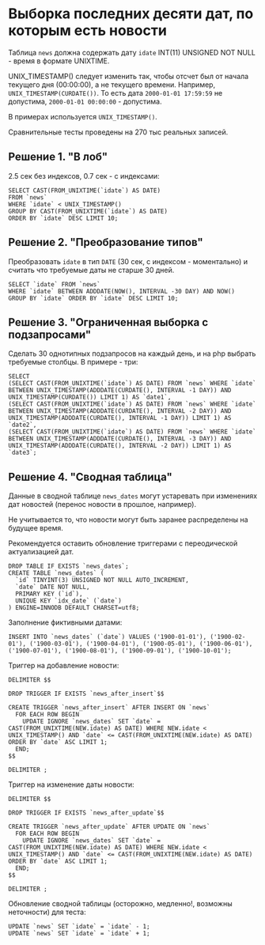 # Выборка последних десяти дат, по которым есть новости

Таблица `news` должна содержать дату `idate` INT(11) UNSIGNED NOT NULL - время в формате UNIXTIME.

UNIX_TIMESTAMP() следует изменить так, чтобы отсчет был от начала текущего дня (00:00:00), а не текущего времени.
Например, `UNIX_TIMESTAMP(CURDATE())`. То есть дата `2000-01-01 17:59:59` не допустима, `2000-01-01 00:00:00` - допустима.

В примерах используется `UNIX_TIMESTAMP()`.

Сравнительные тесты проведены на 270 тыс реальных записей.

## Решение 1. "В лоб"

2.5 сек без индексов, 0.7 сек - с индексами:

```
SELECT CAST(FROM_UNIXTIME(`idate`) AS DATE)
FROM `news`
WHERE `idate` < UNIX_TIMESTAMP()
GROUP BY CAST(FROM_UNIXTIME(`idate`) AS DATE)
ORDER BY `idate` DESC LIMIT 10;
```

## Решение 2. "Преобразование типов"

Преобразовать `idate` в тип `DATE` (30 сек, с индексом - моментально) и считать что требуемые даты не старше 30 дней.

```
SELECT `idate` FROM `news`
WHERE `idate` BETWEEN ADDDATE(NOW(), INTERVAL -30 DAY) AND NOW()
GROUP BY `idate` ORDER BY `idate` DESC LIMIT 10;
```

## Решение 3. "Ограниченная выборка с подзапросами"

Сделать 30 однотипных подзапросов на каждый день, и на php выбрать требуемые столбцы. В примере - три:

```
SELECT
(SELECT CAST(FROM_UNIXTIME(`idate`) AS DATE) FROM `news` WHERE `idate` BETWEEN UNIX_TIMESTAMP(ADDDATE(CURDATE(), INTERVAL -1 DAY)) AND UNIX_TIMESTAMP(CURDATE()) LIMIT 1) AS `date1`,
(SELECT CAST(FROM_UNIXTIME(`idate`) AS DATE) FROM `news` WHERE `idate` BETWEEN UNIX_TIMESTAMP(ADDDATE(CURDATE(), INTERVAL -2 DAY)) AND UNIX_TIMESTAMP(ADDDATE(CURDATE(), INTERVAL -1 DAY)) LIMIT 1) AS `date2`,
(SELECT CAST(FROM_UNIXTIME(`idate`) AS DATE) FROM `news` WHERE `idate` BETWEEN UNIX_TIMESTAMP(ADDDATE(CURDATE(), INTERVAL -3 DAY)) AND UNIX_TIMESTAMP(ADDDATE(CURDATE(), INTERVAL -2 DAY)) LIMIT 1) AS `date3`;
```

## Решение 4. "Сводная таблица"

Данные в сводной таблице `news_dates` могут устаревать при изменениях дат новостей (перенос новости в прошлое, например).

Не учитывается то, что новости могут быть заранее распределены на будущее время.

Рекомендуется оставить обновление триггерами с переодической актуализацией дат.

```
DROP TABLE IF EXISTS `news_dates`;
CREATE TABLE `news_dates` (
  `id` TINYINT(3) UNSIGNED NOT NULL AUTO_INCREMENT,
  `date` DATE NOT NULL,
  PRIMARY KEY (`id`),
  UNIQUE KEY `idx_date` (`date`)
) ENGINE=INNODB DEFAULT CHARSET=utf8;
```

Заполнение фиктивными датами:

```
INSERT INTO `news_dates` (`date`) VALUES ('1900-01-01'), ('1900-02-01'), ('1900-03-01'), ('1900-04-01'), ('1900-05-01'), ('1900-06-01'), ('1900-07-01'), ('1900-08-01'), ('1900-09-01'), ('1900-10-01');
```

Триггер на добавление новости:

```
DELIMITER $$

DROP TRIGGER IF EXISTS `news_after_insert`$$

CREATE TRIGGER `news_after_insert` AFTER INSERT ON `news`
  FOR EACH ROW BEGIN
    UPDATE IGNORE `news_dates` SET `date` = CAST(FROM_UNIXTIME(NEW.idate) AS DATE) WHERE NEW.idate < UNIX_TIMESTAMP() AND `date` <= CAST(FROM_UNIXTIME(NEW.idate) AS DATE) ORDER BY `date` ASC LIMIT 1;
  END;
$$

DELIMITER ;
```

Триггер на изменение даты новости:

```
DELIMITER $$

DROP TRIGGER IF EXISTS `news_after_update`$$

CREATE TRIGGER `news_after_update` AFTER UPDATE ON `news`
  FOR EACH ROW BEGIN
    UPDATE IGNORE `news_dates` SET `date` = CAST(FROM_UNIXTIME(NEW.idate) AS DATE) WHERE NEW.idate < UNIX_TIMESTAMP() AND `date` <= CAST(FROM_UNIXTIME(NEW.idate) AS DATE) ORDER BY `date` ASC LIMIT 1;
  END;
$$

DELIMITER ;
```

Обновление сводной таблицы (осторожно, медленно!, возможны неточности) для теста:

```
UPDATE `news` SET `idate` = `idate` - 1;
UPDATE `news` SET `idate` = `idate` + 1;
```